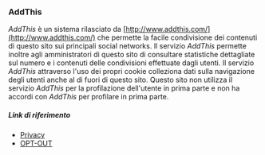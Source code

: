 ### AddThis
*AddThis* è un sistema rilasciato da [http://www.addthis.com/](http://www.addthis.com/) che permette la facile condivisione dei contenuti di questo sito sui principali social networks.
Il servizio *AddThis* permette inoltre agli amministratori di questo sito di consultare statistiche dettagliate sul numero e i contenuti delle condivisioni effettuate dagli utenti. 
Il servizio *AddThis* attraverso l'uso dei propri cookie colleziona dati sulla navigazione degli utenti anche al di fuori di questo sito. 
Questo sito non utilizza il servizio *AddThis* per la profilazione dell'utente in prima parte e non ha accordi con *AddThis* per profilare in prima parte.

##### Link di riferimento
* [Privacy](http://www.addthis.com/privacy/privacy-policy)
* [OPT-OUT](http://www.addthis.com/privacy/opt-out)
